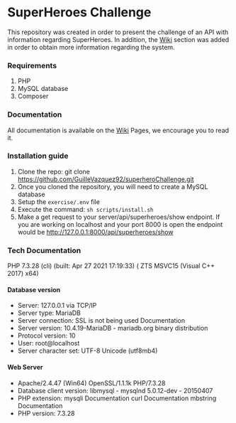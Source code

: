 # SuperHeroes Challenge
This repository was created in order to present the challenge of an API with information regarding SuperHeroes.
In addition, the <a href="https://github.com/GuilleVazquez92/superheroChallenge/wiki">Wiki</a> section was added in order to obtain more information regarding the system.

### Requirements
1. PHP
2. MySQL database
3. Composer



### Documentation
All documentation is available on the <a href="https://github.com/GuilleVazquez92/superheroChallenge/wiki">Wiki</a> Pages, we encourage you to read it.

### Installation guide

1. Clone the repo:
git clone https://github.com/GuilleVazquez92/superheroChallenge.git
2. Once you cloned the repository, you will need to create a MySQL database
3. Setup the `exercise/.env` file
4. Execute the command: `sh scripts/install.sh`
5. Make a get request to your server/api/superheroes/show endpoint.
If you are working on localhost and your port 8000 is open the endpoint would be
http://127.0.0.1:8000/api/superheroes/show


### Tech Documentation

PHP 7.3.28 (cli) (built: Apr 27 2021 17:19:33) ( ZTS MSVC15 (Visual C++ 2017) x64)

#### Database version
* Server: 127.0.0.1 via TCP/IP
* Server type: MariaDB
* Server connection: SSL is not being used Documentation
* Server version: 10.4.19-MariaDB - mariadb.org binary distribution
* Protocol version: 10
* User: root@localhost
* Server character set: UTF-8 Unicode (utf8mb4)

#### Web Server
* Apache/2.4.47 (Win64) OpenSSL/1.1.1k PHP/7.3.28
* Database client version: libmysql - mysqlnd 5.0.12-dev - 20150407 
* PHP extension: mysqli Documentation curl Documentation mbstring Documentation
* PHP version: 7.3.28

